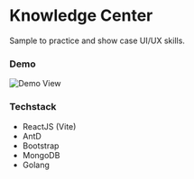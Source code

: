 # Knowledge Center

Sample to practice and show case UI/UX skills.

### Demo
![Demo View](demo.gif)

### Techstack
 - ReactJS (Vite)
 - AntD
 - Bootstrap
 - MongoDB
 - Golang